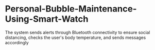 # Personal-Bubble-Maintenance-Using-Smart-Watch
The system sends alerts through Bluetooth connectivity to ensure social distancing, checks the user's body temperature, and sends messages accordingly
